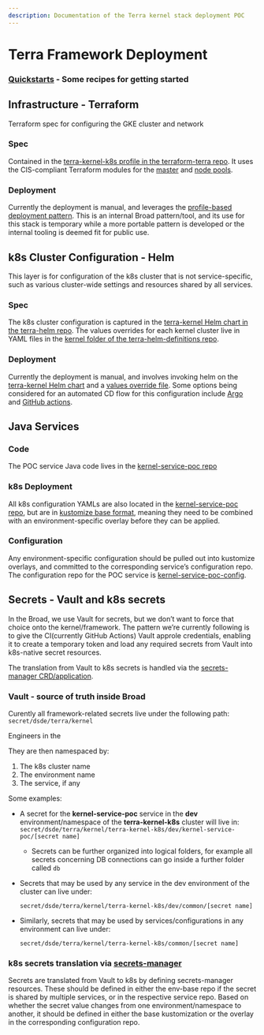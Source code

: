 ```yaml
---
description: Documentation of the Terra kernel stack deployment POC
---
```


# Terra Framework Deployment

### [Quickstarts](framework-quickstarts.md) - Some recipes for getting started

## Infrastructure - Terraform <a id="Infrastructure---Terraform"></a>

Terraform spec for configuring the GKE cluster and network

### Spec <a id="Spec"></a>

Contained in the [terra-kernel-k8s profile in the terraform-terra repo](https://github.com/broadinstitute/terraform-terra). It uses the CIS-compliant Terraform modules for the [master](https://github.com/broadinstitute/terraform-shared/tree/master/terraform-modules/k8s-master) and [node pools](https://github.com/broadinstitute/terraform-shared/tree/master/terraform-modules/k8s-node-pool).

### Deployment <a id="Deployment"></a>

Currently the deployment is manual, and leverages the [profile-based deployment pattern](https://github.com/broadinstitute/dsp-k8s-deploy). This is an internal Broad pattern/tool, and its use for this stack is temporary while a more portable pattern is developed or the internal tooling is deemed fit for public use.

## k8s Cluster Configuration - Helm <a id="k8s-Cluster-Configuration---Helm"></a>

This layer is for configuration of the k8s cluster that is not service-specific, such as various cluster-wide settings and resources shared by all services.

### Spec <a id="Spec.1"></a>

The k8s cluster configuration is captured in the [terra-kernel Helm chart in the terra-helm repo](https://github.com/broadinstitute/terra-helm/tree/master/charts/terra-kernel). The values overrides for each kernel cluster live in YAML files in the [kernel folder of the terra-helm-definitions repo](https://github.com/broadinstitute/terra-helm-definitions/tree/master/kernel).

### Deployment <a id="Deployment.1"></a>

Currently the deployment is manual, and involves invoking helm on the [terra-kernel Helm chart](https://github.com/broadinstitute/terra-helm/tree/master/charts/terra-kernel) and a [values override file](https://github.com/broadinstitute/terra-helm-definitions/tree/master/kernel). Some options being considered for an automated CD flow for this configuration include [Argo](https://argoproj.github.io/argo-cd/) and [GitHub actions](https://github.com/features/actions).

## Java Services <a id="Java-Service"></a>

### Code <a id="Code"></a>

The POC service Java code lives in the [kernel-service-poc repo](https://github.com/DataBiosphere/kernel-service-poc)

### k8s Deployment <a id="k8s-Deployment"></a>

All k8s configuration YAMLs are also located in the [kernel-service-poc repo](https://github.com/DataBiosphere/kernel-service-poc), but are in [kustomize base format](https://github.com/kubernetes-sigs/kustomize#2-create-variants-using-overlays), meaning they need to be combined with an environment-specific overlay before they can be applied.

### Configuration <a id="Configuration"></a>

Any environment-specific configuration should be pulled out into kustomize overlays, and committed to the corresponding service’s configuration repo. The configuration repo for the POC service is [kernel-service-poc-config](https://github.com/DataBiosphere/kernel-service-poc-config/).

## Secrets - Vault and k8s secrets <a id="Secrets---Vault-and-k8s-secrets"></a>

In the Broad, we use Vault for secrets, but we don’t want to force that choice onto the kernel/framework. The pattern we’re currently following is to give the CI\(currently GitHub Actions\) Vault approle credentials, enabling it to create a temporary token and load any required secrets from Vault into k8s-native secret resources.

The translation from Vault to k8s secrets is handled via the [secrets-manager CRD/application](https://github.com/tuenti/secrets-manager).

### Vault - source of truth inside Broad

Curently all framework-related secrets live under the following path: `secret/dsde/terra/kernel`

Engineers in the 

They are then namespaced by:

1. The k8s cluster name
2. The environment name
3. The service, if any

Some examples:

* A secret for the **kernel-service-poc** service in the **dev** environment/namespace of the **terra-kernel-k8s** cluster will live in: `secret/dsde/terra/kernel/terra-kernel-k8s/dev/kernel-service-poc/[secret name]`
  * Secrets can be further organized into logical folders, for example all secrets concerning DB connections can go inside a further folder called `db`
* Secrets that may be used by any service in the dev environment of the cluster can live under: 

  `secret/dsde/terra/kernel/terra-kernel-k8s/dev/common/[secret name]`

* Similarly, secrets that may be used by services/configurations in any environment can live under: 

  `secret/dsde/terra/kernel/terra-kernel-k8s/common/[secret name]`

### k8s secrets translation via [secrets-manager](https://github.com/tuenti/secrets-manager)

Secrets are translated from Vault to k8s by defining secrets-manager resources. These should be defined in either the env-base repo if the secret is shared by multiple services, or in the respective service repo. Based on whether the secret value changes from one environment/namespace to another, it should be defined in either the base kustomization or the overlay in the corresponding configuration repo.

